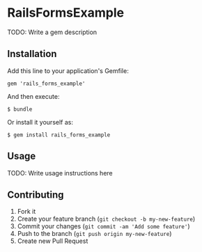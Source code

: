 # RailsFormsExample

TODO: Write a gem description

## Installation

Add this line to your application's Gemfile:

    gem 'rails_forms_example'

And then execute:

    $ bundle

Or install it yourself as:

    $ gem install rails_forms_example

## Usage

TODO: Write usage instructions here

## Contributing

1. Fork it
2. Create your feature branch (`git checkout -b my-new-feature`)
3. Commit your changes (`git commit -am 'Add some feature'`)
4. Push to the branch (`git push origin my-new-feature`)
5. Create new Pull Request
